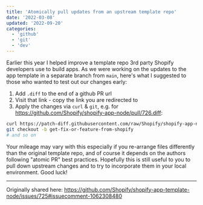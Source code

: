 ```yaml
---
title: 'Atomically pull updates from an upstream template repo'
date: '2022-03-08'
updated: '2022-09-20'
categories:
  - 'github'
  - 'git'
  - 'dev'
---
```


Earlier this year I helped improve a template repo 3rd party Shopify developers use to build apps.
As we were working on the updates to the app template in a separate branch from `main`, here's what I suggested to those who wanted to test out our changes early:

1. Add `.diff` to the end of a github PR url
2. Visit that link - copy the link you are redirected to
3. Apply the changes via `curl` & `git`, e.g. for https://github.com/Shopify/shopify-app-node/pull/726.diff:

```sh
curl https://patch-diff.githubusercontent.com/raw/Shopify/shopify-app-node/pull/<PR number>.diff | git apply
git checkout -b get-fix-or-feature-from-shopify
# and so on
```

Your mileage may vary with this especially if you re-arrange files differently than the original template repo, and of course it depends on the authors following "atomic PR" best practices.
Hopefully this is still useful to you to pull down upstream changes and to try to incorporate them in your local environment.
Good luck!

---

Originally shared here: https://github.com/Shopify/shopify-app-template-node/issues/725#issuecomment-1062308480
